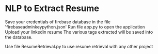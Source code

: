 # NLP to Extract Resume
Save your credentials of firebase database in the file 'firebaseadminkeypython.json'
Run file app.py to open the application
Upload your linkedin resume
The various tags extracted will be saved into the database.

Use file ResumeRetrieval.py to use resume retrieval with any other project
